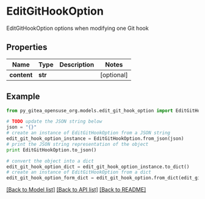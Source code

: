 # EditGitHookOption

EditGitHookOption options when modifying one Git hook

## Properties

Name | Type | Description | Notes
------------ | ------------- | ------------- | -------------
**content** | **str** |  | [optional] 

## Example

```python
from py_gitea_opensuse_org.models.edit_git_hook_option import EditGitHookOption

# TODO update the JSON string below
json = "{}"
# create an instance of EditGitHookOption from a JSON string
edit_git_hook_option_instance = EditGitHookOption.from_json(json)
# print the JSON string representation of the object
print EditGitHookOption.to_json()

# convert the object into a dict
edit_git_hook_option_dict = edit_git_hook_option_instance.to_dict()
# create an instance of EditGitHookOption from a dict
edit_git_hook_option_form_dict = edit_git_hook_option.from_dict(edit_git_hook_option_dict)
```
[[Back to Model list]](../README.md#documentation-for-models) [[Back to API list]](../README.md#documentation-for-api-endpoints) [[Back to README]](../README.md)


